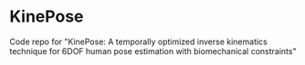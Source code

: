# KinePose
Code repo for "KinePose: A temporally optimized inverse kinematics technique for 6DOF human pose estimation with biomechanical constraints"
